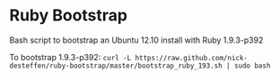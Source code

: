 Ruby Bootstrap
==============

Bash script to bootstrap an Ubuntu 12.10 install with Ruby 1.9.3-p392

To bootstrap 1.9.3-p392:
`curl -L https://raw.github.com/nick-desteffen/ruby-bootstrap/master/bootstrap_ruby_193.sh | sudo bash`
